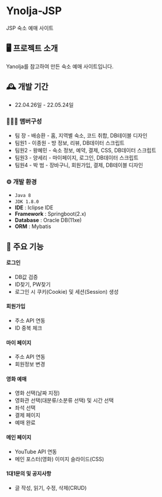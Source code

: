 # Ynolja-JSP
JSP 숙소 예매 사이트


## 🖥️ 프로젝트 소개
Yanolja를 참고하여 만든 숙소 예매 사이트입니다.
<br>

## 🕰️ 개발 기간
* 22.04.26일 - 22.05.24일

### 🧑‍🤝‍🧑 맴버구성
 - 팀    장 - 배승환 - 홈, 지역별 숙소, 코드 취합, DB테이블 디자인
 - 팀원1 - 이종원 - 방 정보, 리뷰, DB데이터 스크립트
 - 팀원2 - 왕혜민 - 숙소 정보, 예약, 결제, CSS, DB데이터 스크립트
 - 팀원3 - 양세리 - 마이페이지, 로그인, DB데이터 스크립트
 - 팀원4 - 박    범 - 장바구니, 회원가입, 결제, DB테이블 디자인

### ⚙️ 개발 환경
- `Java 8`
- `JDK 1.8.0`
- **IDE** : Iclipse IDE
- **Framework** : Springboot(2.x)
- **Database** : Oracle DB(11xe)
- **ORM** : Mybatis

## 📌 주요 기능
#### 로그인
- DB값 검증
- ID찾기, PW찾기
- 로그인 시 쿠키(Cookie) 및 세션(Session) 생성
#### 회원가입
- 주소 API 연동
- ID 중복 체크
#### 마이 페이지
- 주소 API 연동
- 회원정보 변경

#### 영화 예매
- 영화 선택(날짜 지정)
- 영화관 선택(대분류/소분류 선택) 및 시간 선택
- 좌석 선택
- 결제 페이지
- 예매 완료
#### 메인 페이지
- YouTube API 연동
- 메인 포스터(영화) 이미지 슬라이드(CSS)
#### 1대1문의 및 공지사항
- 글 작성, 읽기, 수정, 삭제(CRUD)
